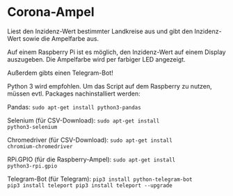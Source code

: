 # Corona-Ampel
Liest den Inzidenz-Wert bestimmter Landkreise aus und gibt den Inzidenz-Wert sowie die Ampelfarbe aus.

Auf einem Raspberry Pi ist es möglich, den Inzidenz-Wert auf einem Display auszugeben. Die Ampelfarbe wird per farbiger LED angezeigt.

Außerdem gibts einen Telegram-Bot!

Python 3 wird empfohlen.
Um das Script auf dem Raspberry zu nutzen, müssen evtl. Packages nachinstalliert werden:

Pandas: 
<code>sudo apt-get install python3-pandas</code>

Selenium (für CSV-Download):
<code>sudo apt-get install python3-selenium</code>

Chromedriver (für CSV-Download):
<code>sudo apt-get install chromium-chromedriver</code>

RPi.GPIO (für die Raspberry-Ampel):
<code>sudo apt-get install python3-rpi.gpio</code>

Telegram-Bot (für Telegram):
<code>pip3 install python-telegram-bot
  pip3 install teleport
  pip3 install teleport --upgrade</code>
